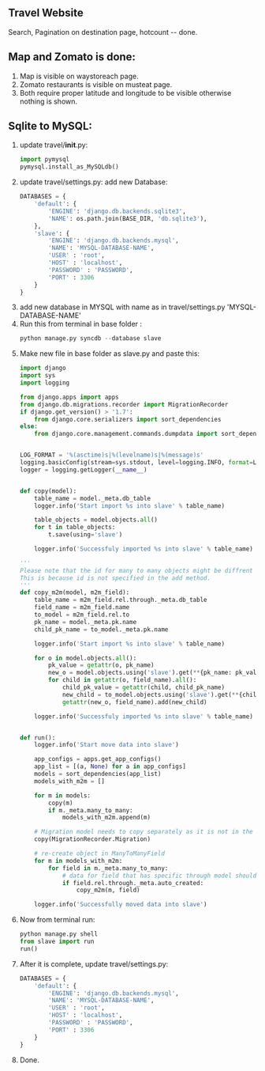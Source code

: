 ## Travel Website
Search, Pagination on destination page, hotcount -- done. 
## Map and Zomato is done:
1. Map is visible on waystoreach page.
2. Zomato restaurants is visible on musteat page.
3. Both require proper latitude and longitude to be visible otherwise nothing is shown.

## Sqlite to MySQL:
1. update travel/__init__.py:
    ```python
    import pymysql
    pymysql.install_as_MySQLdb()
    ```
2. update travel/settings.py:
    add new Database:
    ```python
    DATABASES = {
        'default': {
            'ENGINE': 'django.db.backends.sqlite3',
            'NAME': os.path.join(BASE_DIR, 'db.sqlite3'),
        },
        'slave': {
            'ENGINE': 'django.db.backends.mysql',
            'NAME': 'MYSQL-DATABASE-NAME',
            'USER' : 'root',
            'HOST' : 'localhost',
            'PASSWORD' : 'PASSWORD',
            'PORT' : 3306
        }
    }
    ```
3. add new database in MYSQL with name as in travel/settings.py 'MYSQL-DATABASE-NAME'
4. Run this from terminal in base folder :
    ```python
    python manage.py syncdb --database slave
    ```
5. Make new file in base folder as slave.py and paste this:
    ```python
    import django
    import sys
    import logging

    from django.apps import apps
    from django.db.migrations.recorder import MigrationRecorder
    if django.get_version() > '1.7':
        from django.core.serializers import sort_dependencies
    else:
        from django.core.management.commands.dumpdata import sort_dependencies


    LOG_FORMAT = '%(asctime)s|%(levelname)s|%(message)s'
    logging.basicConfig(stream=sys.stdout, level=logging.INFO, format=LOG_FORMAT)
    logger = logging.getLogger(__name__)


    def copy(model):
        table_name = model._meta.db_table
        logger.info('Start import %s into slave' % table_name)

        table_objects = model.objects.all()
        for t in table_objects:
            t.save(using='slave')

        logger.info('Successfuly imported %s into slave' % table_name)

    '''
    Please note that the id for many to many objects might be diffrent from source table.
    This is because id is not specified in the add method.
    '''
    def copy_m2m(model, m2m_field):
        table_name = m2m_field.rel.through._meta.db_table
        field_name = m2m_field.name
        to_model = m2m_field.rel.to
        pk_name = model._meta.pk.name
        child_pk_name = to_model._meta.pk.name

        logger.info('Start import %s into slave' % table_name)

        for o in model.objects.all():
            pk_value = getattr(o, pk_name)
            new_o = model.objects.using('slave').get(**{pk_name: pk_value})
            for child in getattr(o, field_name).all():
                child_pk_value = getattr(child, child_pk_name)
                new_child = to_model.objects.using('slave').get(**{child_pk_name: child_pk_value})
                getattr(new_o, field_name).add(new_child)

        logger.info('Successfuly imported %s into slave' % table_name)


    def run():
        logger.info('Start move data into slave')

        app_configs = apps.get_app_configs()
        app_list = [(a, None) for a in app_configs]
        models = sort_dependencies(app_list)
        models_with_m2m = []

        for m in models:
            copy(m)
            if m._meta.many_to_many:
                models_with_m2m.append(m)

        # Migration model needs to copy separately as it is not in the INSTALLED_APPS
        copy(MigrationRecorder.Migration)

        # re-create object in ManyToManyField
        for m in models_with_m2m:
            for field in m._meta.many_to_many:
                # data for field that has specific through model should have been copied in earlier steps
                if field.rel.through._meta.auto_created:
                    copy_m2m(m, field)

        logger.info('Successfully moved data into slave')
    ```
6. Now from terminal run:
    ```python
    python manage.py shell
    from slave import run
    run()
    ```
7. After it is complete, update travel/settings.py:
    ```python
    DATABASES = {
        'default': {
            'ENGINE': 'django.db.backends.mysql',
            'NAME': 'MYSQL-DATABASE-NAME',
            'USER' : 'root',
            'HOST' : 'localhost',
            'PASSWORD' : 'PASSWORD',
            'PORT' : 3306
        }
    }
    ```
8. Done.
